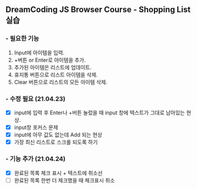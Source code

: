 ## DreamCoding JS Browser Course - Shopping List 실습

### - 필요한 기능

1. Input에 아이템을 입력.
2. +버튼 or Enter로 아이템을 추가.
3. 추가된 아이템은 리스트에 업데이트.
4. 휴지통 버튼으로 리스트 아이템을 삭제.
5. Clear 버튼으로 리스트의 모든 아이템 삭제.

### - 수정 필요 (21.04.23)

- [x] input에 입력 후 Enter나 +버튼 눌렀을 때 input 창에 텍스트가 그대로 남아있는 현상.
- [x] input창 포커스 문제
- [x] input에 아무 값도 없는데 Add 되는 현상
- [x] 가장 최신 리스트로 스크롤 되도록 하기

### - 기능 추가 (21.04.24)

- [x] 완료된 목록 체크 표시 + 텍스트에 취소선
- [ ] 완료된 목록 한번 더 체크했을 때 체크표시 취소
